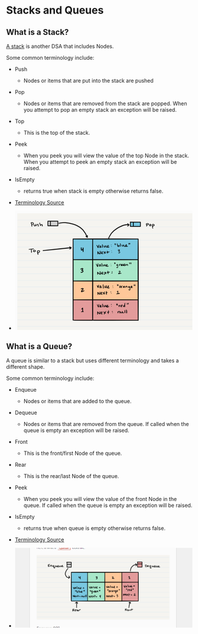 # Stacks and Queues

## What is a Stack?

[A stack](https://codefellows.github.io/common_curriculum/data_structures_and_algorithms/Code_401/class-10/resources/stacks_and_queues.html) is another DSA that includes Nodes.

Some common terminology include:

- Push
  - Nodes or items that are put into the stack are pushed
- Pop
  - Nodes or items that are removed from the stack are popped. When you attempt to pop an empty stack an exception will be raised.
- Top
  - This is the top of the stack.
- Peek
  - When you peek you will view the value of the top Node in the stack. When you attempt to peek an empty stack an exception will be raised.
- IsEmpty
  - returns true when stack is empty otherwise returns false.
- [Terminology Source](https://codefellows.github.io/common_curriculum/data_structures_and_algorithms/Code_401/class-10/resources/stacks_and_queues.html)

- ![Stacks diamgram](/img/stack.png)

## What is a Queue?

A queue is similar to a stack but uses different terminology and takes a different shape.

Some common terminology include:

- Enqueue
  - Nodes or items that are added to the queue.
- Dequeue
  - Nodes or items that are removed from the queue. If called when the queue is empty an exception will be raised.
- Front
  - This is the front/first Node of the queue.
- Rear
  - This is the rear/last Node of the queue.
- Peek
  - When you peek you will view the value of the front Node in the queue. If called when the queue is empty an exception will be raised.
- IsEmpty
  - returns true when queue is empty otherwise returns false.
- [Terminology Source](https://codefellows.github.io/common_curriculum/data_structures_and_algorithms/Code_401/class-10/resources/stacks_and_queues.html)

- ![Queue diamgram](/img/queue.png)